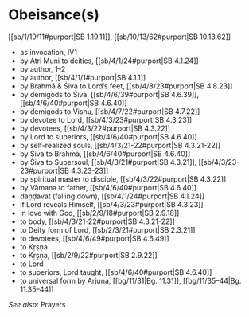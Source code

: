 # Obeisance(s)

[[sb/1/19/11#purport|SB 1.19.11]], [[sb/10/13/62#purport|SB 10.13.62]]

* as invocation, IV1 
* by Atri Muni to deities, [[sb/4/1/24#purport|SB 4.1.24]]
* by author, 1–2 
* by author, [[sb/4/1/1#purport|SB 4.1.1]]
* by Brahmā & Śiva to Lord’s feet, [[sb/4/8/23#purport|SB 4.8.23]]
* by demigods to Śiva, [[sb/4/6/39#purport|SB 4.6.39]], [[sb/4/6/40#purport|SB 4.6.40]]
* by demigods to Viṣṇu, [[sb/4/7/22#purport|SB 4.7.22]]
* by devotee to Lord, [[sb/4/3/23#purport|SB 4.3.23]]
* by devotees, [[sb/4/3/22#purport|SB 4.3.22]]
* by Lord to superiors, [[sb/4/6/40#purport|SB 4.6.40]]
* by self-realized souls, [[sb/4/3/21-22#purport|SB 4.3.21-22]]
* by Śiva to Brahmā, [[sb/4/6/40#purport|SB 4.6.40]]
* by Śiva to Supersoul, [[sb/4/3/21#purport|SB 4.3.21]], [[sb/4/3/23-23#purport|SB 4.3.23-23]]
* by spiritual master to disciple, [[sb/4/3/22#purport|SB 4.3.22]]
* by Vāmana to father, [[sb/4/6/40#purport|SB 4.6.40]]
* daṇḍavat (falling down), [[sb/4/1/24#purport|SB 4.1.24]]
* if Lord reveals Himself, [[sb/4/3/23#purport|SB 4.3.23]]
* in love with God, [[sb/2/9/18#purport|SB 2.9.18]]
* to body, [[sb/4/3/21-22#purport|SB 4.3.21-22]]
* to Deity form of Lord, [[sb/2/3/21#purport|SB 2.3.21]]
* to devotees, [[sb/4/6/49#purport|SB 4.6.49]]
* to Kṛṣṇa 
* to Kṛṣṇa, [[sb/2/9/22#purport|SB 2.9.22]]
* to Lord 
* to superiors, Lord taught, [[sb/4/6/40#purport|SB 4.6.40]]
* to universal form by Arjuna, [[bg/11/31|Bg. 11.31]], [[bg/11/35–44|Bg. 11.35–44]]

*See also:* Prayers
